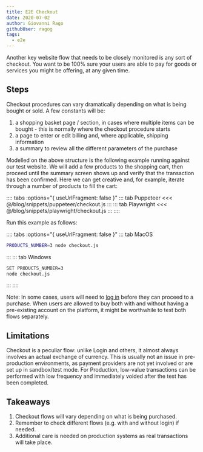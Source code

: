 ```yaml
---
title: E2E Checkout
date: 2020-07-02
author: Giovanni Rago
githubUser: ragog
tags: 
  - e2e
---
```


Another key website flow that needs to be closely monitored is any sort of checkout. You want to be 100% sure your users are able to pay for goods or services you might be offering, at any given time.

<!-- more -->

## Steps

Checkout procedures can vary dramatically depending on what is being bought or sold. A few constants will be:
1. a shopping basket page / section, in cases where multiple items can be bought - this is normally where the checkout procedure starts
2. a page to enter or edit billing and, where applicable, shipping information
3. a summary to review all the different parameters of the purchase

Modelled on the above structure is the following example running against our test website. We will add a few products to the shopping cart, then proceed until the summary screen shows up and verify that the transaction has been confirmed. Here we can get creative and, for example, iterate through a number of products to fill the cart:

:::: tabs :options="{ useUrlFragment: false }"
::: tab Puppeteer 
<<< @/blog/snippets/puppeteer/checkout.js
:::
::: tab Playwright
<<< @/blog/snippets/playwright/checkout.js
:::
::::

Run this example as follows:

:::: tabs :options="{ useUrlFragment: false }"
::: tab MacOS
```sh
PRODUCTS_NUMBER=3 node checkout.js
```
:::
::: tab Windows
```sh
SET PRODUCTS_NUMBER=3
node checkout.js
```
:::
::::

Note: In some cases, users will need to [log in](e2e-login.md) before they can proceed to a purchase. When users are allowed to buy both with and without having a pre-existing account on the platform, it might be worthwhile to test both flows separately.

## Limitations

Checkout is a peculiar flow: unlike Login and others, it almost always involves an actual exchange of currency. This is usually not an issue in pre-production environments, as payment providers are not yet involved or are set up in sandbox/test mode. For Production, low-value transactions can be performed with low frequency and immediately voided after the test has been completed.

## Takeaways
1. Checkout flows will vary depending on what is being purchased.
2. Remember to check different flows (e.g. with and without login) if needed.
3. Additional care is needed on production systems as real transactions will take place.
